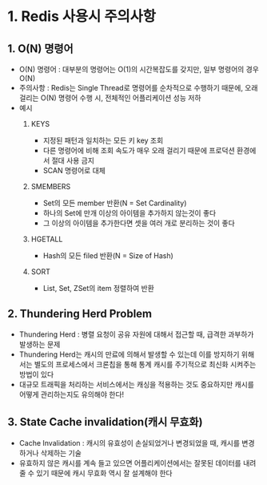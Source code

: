# 1. Redis 사용시 주의사항

## 1. O(N) 명령어

- O(N) 명령어 :  대부분의 명령어는 O(1)의 시간복잡도를 갖지만, 일부 명령어의 경우 O(N)
- 주의사항 : Redis는 Single Thread로 명령어를 순차적으로 수행하기 때문에, 오래 걸리는 O(N) 명령어 수행 시, 전체적인 어플리케이션 성능 저하
- 예시 
    1. KEYS  
        - 지정된 패턴과 일치하는 모든 키 key 조회
        - 다른 명령어에 비해 조회 속도가 매우 오래 걸리기 때문에 프로덕션 환경에서 절대 사용 금지
        - SCAN 명령어로 대체

    2. SMEMBERS 
        - Set의 모든 member 반환(N = Set Cardinality)
        - 하나의 Set에 만개 이상의 아이템을 추가하지 않는것이 좋다
        - 그 이상의 아이템을 추가한다면 셋을 여러 개로 분리하는 것이 좋다
    
    3. HGETALL
        - Hash의 모든 filed 반환(N = Size of Hash)
    
    4. SORT
        - List, Set, ZSet의 item 정렬하여 반환

## 2. Thundering Herd Problem

- Thundering Herd : 병렬 요청이 공유 자원에 대해서 접근할 때, 급격한 과부하가 발생하는 문제
- Thundering Herd는 캐시의 만료에 의해서 발생할 수 있는데 이를 방지하기 위해서는 별도의 프로세스에서 크론칩을 통해 통계 캐시를 주기적으로 최신화 시켜주는 방법이 있다
- 대규모 트래픽을 처리하는 서비스에서는 캐싱을 적용하는 것도 중요하지만 캐시를 어떻게 관리하는지도 유의해야 한다!

## 3. State Cache invalidation(캐시 무효화)

- Cache Invalidation : 캐시의 유효성이 손실되었거나 변경되었을 때, 캐시를 변경하거나 삭제하는 기술
- 유효하지 않은 캐시를 계속 들고 있으면 어플리케이션에서는 잘못된 데이터를 내려줄 수 있기 때문에 캐시 무효화 역시 잘 설계해야 한다